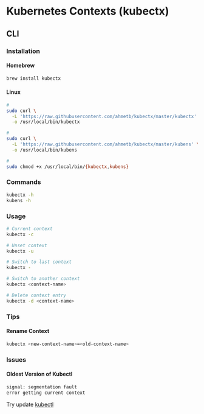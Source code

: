 # Kubernetes Contexts (kubectx)

## CLI

### Installation

#### Homebrew

```sh
brew install kubectx
```

#### Linux

```sh
#
sudo curl \
  -L 'https://raw.githubusercontent.com/ahmetb/kubectx/master/kubectx' \
  -o /usr/local/bin/kubectx

#
sudo curl \
  -L 'https://raw.githubusercontent.com/ahmetb/kubectx/master/kubens' \
  -o /usr/local/bin/kubens

#
sudo chmod +x /usr/local/bin/{kubectx,kubens}
```

### Commands

```sh
kubectx -h
kubens -h
```

### Usage

```sh
# Current context
kubectx -c

# Unset context
kubectx -u

# Switch to last context
kubectx -

# Switch to another context
kubectx <context-name>

# Delete context entry
kubectx -d <context-name>
```

### Tips

#### Rename Context

```sh
kubectx <new-context-name>=<old-context-name>
```

### Issues

#### Oldest Version of Kubectl

```sh
signal: segmentation fault
error getting current context
```

Try update [kubectl](/kubectl/README.md)
